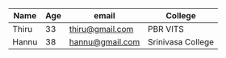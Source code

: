 | Name | Age | email | College |
|----------|----------|----------| ------- |
| Thiru   | 33   | thiru@gmail.com | PBR VITS   |
| Hannu   | 38   | hannu@gmail.com   | Srinivasa College |
